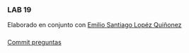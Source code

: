 ### LAB 19
Elaborado en conjunto con [Emilio Santiago Lopéz Quiñonez](https://github.com/EmilioQuinonez/Lab/commit/0dd014c3282262b417e967789b833456761bf6b3)
### 
[Commit preguntas](https://github.com/EmilioQuinonez/Lab/commit/c27fc697e91e592db5026117286456c561840a00)
